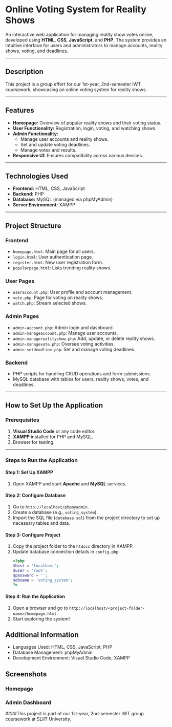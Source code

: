 # Online Voting System for Reality Shows

An interactive web application for managing reality show votes online, developed using **HTML**, **CSS**, **JavaScript**, and **PHP**. The system provides an intuitive interface for users and administrators to manage accounts, reality shows, voting, and deadlines.

---

## Description

This project is a group effort for our 1st-year, 2nd-semester IWT coursework, showcasing an online voting system for reality shows.

---

## Features

- **Homepage:** Overview of popular reality shows and their voting status.
- **User Functionality:** Registration, login, voting, and watching shows.
- **Admin Functionality:**
  - Manage user accounts and reality shows.
  - Set and update voting deadlines.
  - Manage votes and results.
- **Responsive UI:** Ensures compatibility across various devices.

---

## Technologies Used

- **Frontend:** HTML, CSS, JavaScript
- **Backend:** PHP
- **Database:** MySQL (managed via phpMyAdmin)
- **Server Environment:** XAMPP

---

## Project Structure

### Frontend
- `homepage.html`: Main page for all users.
- `login.html`: User authentication page.
- `register.html`: New user registration form.
- `popularpage.html`: Lists trending reality shows.

### User Pages
- `useraccount.php`: User profile and account management.
- `vote.php`: Page for voting on reality shows.
- `watch.php`: Stream selected shows.

### Admin Pages
- `admin-account.php`: Admin login and dashboard.
- `admin-manageaccount.php`: Manage user accounts.
- `admin-managerealityshow.php`: Add, update, or delete reality shows.
- `admin-managevote.php`: Oversee voting activities.
- `admin-setdeadline.php`: Set and manage voting deadlines.

### Backend
- PHP scripts for handling CRUD operations and form submissions.
- MySQL database with tables for users, reality shows, votes, and deadlines.

---

## How to Set Up the Application

### Prerequisites
1. **Visual Studio Code** or any code editor.
2. **XAMPP** installed for PHP and MySQL.
3. Browser for testing.

---

### Steps to Run the Application

#### Step 1: Set Up XAMPP
1. Open XAMPP and start **Apache** and **MySQL** services.

#### Step 2: Configure Database
1. Go to `http://localhost/phpmyadmin`.
2. Create a database (e.g., `voting_system`).
3. Import the SQL file (`database.sql`) from the project directory to set up necessary tables and data.

#### Step 3: Configure Project
1. Copy the project folder to the `htdocs` directory in XAMPP.
2. Update database connection details in `config.php`:
   ```php
   <?php
   $host = 'localhost';
   $user = 'root';
   $password = '';
   $dbname = 'voting_system';
   ?>

#### Step 4: Run the Application
1. Open a browser and go to `http://localhost/<project-folder-name>/homepage.html`.
2. Start exploring the system!

## Additional Information
- Languages Used: HTML, CSS, JavaScript, PHP
- Database Management: phpMyAdmin
- Development Environment: Visual Studio Code, XAMPP

## Screenshots
### Homepage

### Admin Dashboard

####This project is part of our 1st-year, 2nd-semester IWT group coursework at SLIIT University.
